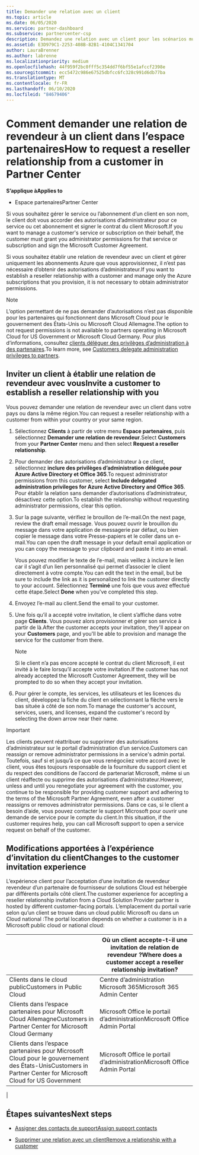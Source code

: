 ```yaml
---
title: Demander une relation avec un client
ms.topic: article
ms.date: 06/05/2020
ms.service: partner-dashboard
ms.subservice: partnercenter-csp
description: Demandez une relation avec un client pour les scénarios multi-partenaires multicanaux ou si vos privilèges d’administrateur délégué pour un client doivent être restaurés.
ms.assetid: E3D979C1-2253-408B-82B1-4104C1341704
author: LauraBrenner
ms.author: labrenne
ms.localizationpriority: medium
ms.openlocfilehash: 44f959f2bc0fff5c354dd7f6bf55e1afccf2398e
ms.sourcegitcommit: ecc5472c986e67525dbfcc6fc328c991d6db77ba
ms.translationtype: MT
ms.contentlocale: fr-FR
ms.lasthandoff: 06/10/2020
ms.locfileid: "84679406"
---
```

# <a name="how-to-request-a-reseller-relationship-from-a-customer-in-partner-center"></a><span data-ttu-id="e73c6-103">Comment demander une relation de revendeur à un client dans l’espace partenaires</span><span class="sxs-lookup"><span data-stu-id="e73c6-103">How to request a reseller relationship from a customer in Partner Center</span></span>

<span data-ttu-id="e73c6-104">**S’applique à**</span><span class="sxs-lookup"><span data-stu-id="e73c6-104">**Applies to**</span></span>

- <span data-ttu-id="e73c6-105">Espace partenaires</span><span class="sxs-lookup"><span data-stu-id="e73c6-105">Partner Center</span></span>

<span data-ttu-id="e73c6-106">Si vous souhaitez gérer le service ou l’abonnement d’un client en son nom, le client doit vous accorder des autorisations d’administrateur pour ce service ou cet abonnement et signer le contrat du client Microsoft.</span><span class="sxs-lookup"><span data-stu-id="e73c6-106">If you want to manage a customer's service or subscription on their behalf, the customer must grant you administrator permissions for that service or subscription and sign the Microsoft Customer Agreement.</span></span>

<span data-ttu-id="e73c6-107">Si vous souhaitez établir une relation de revendeur avec un client et gérer uniquement les abonnements Azure que vous approvisionnez, il n’est pas nécessaire d’obtenir des autorisations d’administrateur.</span><span class="sxs-lookup"><span data-stu-id="e73c6-107">If you want to establish a reseller relationship with a customer and manage only the Azure subscriptions that you provision, it is not necessary to obtain administrator permissions.</span></span>

>[!NOTE] 
><span data-ttu-id="e73c6-108">L’option permettant de ne pas demander d’autorisations n’est pas disponible pour les partenaires qui fonctionnent dans Microsoft Cloud pour le gouvernement des États-Unis ou Microsoft Cloud Allemagne.</span><span class="sxs-lookup"><span data-stu-id="e73c6-108">The option to not request permissions is not available to partners operating in Microsoft Cloud for US Government or Microsoft Cloud Germany.</span></span> <span data-ttu-id="e73c6-109">Pour plus d’informations, consultez [clients déléguer des privilèges d’administration à des partenaires](https://docs.microsoft.com/partner-center/customers_revoke_admin_privileges).</span><span class="sxs-lookup"><span data-stu-id="e73c6-109">To learn more, see [Customers delegate administration privileges to partners](https://docs.microsoft.com/partner-center/customers_revoke_admin_privileges).</span></span>

## <a name="invite-a-customer-to-establish-a-reseller-relationship-with-you"></a><span data-ttu-id="e73c6-110">Inviter un client à établir une relation de revendeur avec vous</span><span class="sxs-lookup"><span data-stu-id="e73c6-110">Invite a customer to establish a reseller relationship with you</span></span>

<span data-ttu-id="e73c6-111">Vous pouvez demander une relation de revendeur avec un client dans votre pays ou dans la même région.</span><span class="sxs-lookup"><span data-stu-id="e73c6-111">You can request a reseller relationship with a customer from within your country or your same region.</span></span>

1. <span data-ttu-id="e73c6-112">Sélectionnez **Clients** à partir de votre menu **Espace partenaires**, puis sélectionnez **Demander une relation de revendeur**.</span><span class="sxs-lookup"><span data-stu-id="e73c6-112">Select **Customers** from your **Partner Center** menu and then select **Request a reseller relationship**.</span></span>

2. <span data-ttu-id="e73c6-113">Pour demander des autorisations d’administrateur à ce client, sélectionnez **inclure des privilèges d’administration déléguée pour Azure Active Directory et Office 365**.</span><span class="sxs-lookup"><span data-stu-id="e73c6-113">To request administrator permissions from this customer, select **Include delegated administration privileges for Azure Active Directory and Office 365**.</span></span> <span data-ttu-id="e73c6-114">Pour établir la relation sans demander d’autorisations d’administrateur, désactivez cette option.</span><span class="sxs-lookup"><span data-stu-id="e73c6-114">To establish the relationship without requesting administrator permissions, clear this option.</span></span>

3. <span data-ttu-id="e73c6-115">Sur la page suivante, vérifiez le brouillon de l’e-mail.</span><span class="sxs-lookup"><span data-stu-id="e73c6-115">On the next page, review the draft email message.</span></span> <span data-ttu-id="e73c6-116">Vous pouvez ouvrir le brouillon du message dans votre application de messagerie par défaut, ou bien copier le message dans votre Presse-papiers et le coller dans un e-mail.</span><span class="sxs-lookup"><span data-stu-id="e73c6-116">You can open the draft message in your default email application or you can copy the message to your clipboard and paste it into an email.</span></span>

   <span data-ttu-id="e73c6-117">Vous pouvez modifier le texte de l’e-mail, mais veillez à inclure le lien car il s’agit d’un lien personnalisé qui permet d’associer le client directement à votre compte.</span><span class="sxs-lookup"><span data-stu-id="e73c6-117">You can edit the text in the email, but be sure to include the link as it is personalized to link the customer directly to your account.</span></span> <span data-ttu-id="e73c6-118">Sélectionnez **Terminé** une fois que vous avez effectué cette étape.</span><span class="sxs-lookup"><span data-stu-id="e73c6-118">Select **Done** when you've completed this step.</span></span>

4. <span data-ttu-id="e73c6-119">Envoyez l’e-mail au client.</span><span class="sxs-lookup"><span data-stu-id="e73c6-119">Send the email to your customer.</span></span>

5. <span data-ttu-id="e73c6-120">Une fois qu’il a accepté votre invitation, le client s’affiche dans votre page **Clients**. Vous pouvez alors provisionner et gérer son service à partir de là.</span><span class="sxs-lookup"><span data-stu-id="e73c6-120">After the customer accepts your invitation, they'll appear on your **Customers** page, and you'll be able to provision and manage the service for the customer from there.</span></span>

   > [!NOTE]
   > <span data-ttu-id="e73c6-121">Si le client n’a pas encore accepté le contrat du client Microsoft, il est invité à le faire lorsqu’il accepte votre invitation.</span><span class="sxs-lookup"><span data-stu-id="e73c6-121">If the customer has not already accepted the Microsoft Customer Agreement, they will be prompted to do so when they accept your invitation.</span></span> 

6. <span data-ttu-id="e73c6-122">Pour gérer le compte, les services, les utilisateurs et les licences du client, développez la fiche du client en sélectionnant la flèche vers le bas située à côté de son nom.</span><span class="sxs-lookup"><span data-stu-id="e73c6-122">To manage the customer's account, services, users, and licenses, expand the customer's record by selecting the down arrow near their name.</span></span>

> [!IMPORTANT]  
> <span data-ttu-id="e73c6-123">Les clients peuvent réattribuer ou supprimer des autorisations d’administrateur sur le portail d’administration d’un service.</span><span class="sxs-lookup"><span data-stu-id="e73c6-123">Customers can reassign or remove administrator permissions in a service's admin portal.</span></span> <span data-ttu-id="e73c6-124">Toutefois, sauf si et jusqu’à ce que vous renégociiez votre accord avec le client, vous êtes toujours responsable de la fourniture du support client et du respect des conditions de l’accord de partenariat Microsoft, même si un client réaffecte ou supprime des autorisations d’administrateur.</span><span class="sxs-lookup"><span data-stu-id="e73c6-124">However, unless and until you renegotiate your agreement with the customer, you continue to be responsible for providing customer support and adhering to the terms of the Microsoft Partner Agreement, even after a customer reassigns or removes administrator permissions.</span></span> <span data-ttu-id="e73c6-125">Dans ce cas, si le client a besoin d’aide, vous pouvez contacter le support Microsoft pour ouvrir une demande de service pour le compte du client.</span><span class="sxs-lookup"><span data-stu-id="e73c6-125">In this situation, if the customer requires help, you can call Microsoft support to open a service request on behalf of the customer.</span></span>

## <a name="changes-to-the-customer-invitation-experience"></a><span data-ttu-id="e73c6-126">Modifications apportées à l’expérience d’invitation du client</span><span class="sxs-lookup"><span data-stu-id="e73c6-126">Changes to the customer invitation experience</span></span>

<span data-ttu-id="e73c6-127">L’expérience client pour l’acceptation d’une invitation de revendeur revendeur d’un partenaire de fournisseur de solutions Cloud est hébergée par différents portails côté client.</span><span class="sxs-lookup"><span data-stu-id="e73c6-127">The customer experience for accepting a reseller relationship invitation from a Cloud Solution Provider partner is hosted by different customer-facing portals.</span></span> <span data-ttu-id="e73c6-128">L’emplacement du portail varie selon qu’un client se trouve dans un cloud public Microsoft ou dans un Cloud national :</span><span class="sxs-lookup"><span data-stu-id="e73c6-128">The portal location depends on whether a customer is in a Microsoft public cloud or national cloud:</span></span>

|  | <span data-ttu-id="e73c6-129">Où un client accepte-t-il une invitation de relation de revendeur ?</span><span class="sxs-lookup"><span data-stu-id="e73c6-129">Where does a customer accept a reseller relationship invitation?</span></span> |
|---------|---------
| <span data-ttu-id="e73c6-130">Clients dans le cloud public</span><span class="sxs-lookup"><span data-stu-id="e73c6-130">Customers in Public Cloud</span></span> | <span data-ttu-id="e73c6-131">Centre d’administration Microsoft 365</span><span class="sxs-lookup"><span data-stu-id="e73c6-131">Microsoft 365 Admin Center</span></span> |
| <span data-ttu-id="e73c6-132">Clients dans l’espace partenaires pour Microsoft Cloud Allemagne</span><span class="sxs-lookup"><span data-stu-id="e73c6-132">Customers in Partner Center for Microsoft Cloud Germany</span></span> | <span data-ttu-id="e73c6-133">Microsoft Office le portail d’administration</span><span class="sxs-lookup"><span data-stu-id="e73c6-133">Microsoft Office Admin Portal</span></span> |
| <span data-ttu-id="e73c6-134">Clients dans l’espace partenaires pour Microsoft Cloud pour le gouvernement des États-Unis</span><span class="sxs-lookup"><span data-stu-id="e73c6-134">Customers in Partner Center for Microsoft Cloud for US Government</span></span> | <span data-ttu-id="e73c6-135">Microsoft Office le portail d’administration</span><span class="sxs-lookup"><span data-stu-id="e73c6-135">Microsoft Office Admin Portal</span></span> |
|

## <a name="next-steps"></a><span data-ttu-id="e73c6-136">Étapes suivantes</span><span class="sxs-lookup"><span data-stu-id="e73c6-136">Next steps</span></span>

- [<span data-ttu-id="e73c6-137">Assigner des contacts de support</span><span class="sxs-lookup"><span data-stu-id="e73c6-137">Assign support contacts</span></span>](assign-support-contacts.md)

- [<span data-ttu-id="e73c6-138">Supprimer une relation avec un client</span><span class="sxs-lookup"><span data-stu-id="e73c6-138">Remove a relationship with a customer</span></span>](remove-a-relationship.md)
